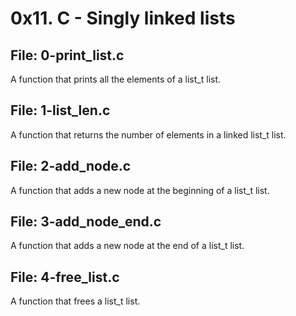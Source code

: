 # 0x11. C - Singly linked lists

## File: 0-print_list.c

A function that prints all the elements of a list_t list.

## File: 1-list_len.c

A function that returns the number of elements in a linked list_t list.

## File: 2-add_node.c

A function that adds a new node at the beginning of a list_t list.

## File: 3-add_node_end.c

A function that adds a new node at the end of a list_t list.

## File: 4-free_list.c

A function that frees a list_t list.
